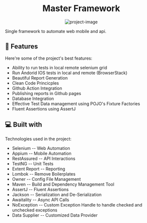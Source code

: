 <h1 align="center" id="title">Master Framework</h1>

<p align="center"><img src="https://static.kalvify.com/images/fb66ad6e-7413-4229-ad39-ef8cadd98815/course-image/1645348650.png" alt="project-image"></p>

<p id="description">Single framework to automate web mobile and api.</p>

  
  
<h2>🧐 Features</h2>

Here're some of the project's best features:

*   Ability to run tests in local remote selenium grid
*   Run Andorid IOS tests in local and remote (BrowserStack)
*   Beautiful Report Generation
*   Clean Code Princicples
*   Github Action Integration
*   Publishing reports in Github pages
*   Database Integration
*   Effective Test Data management using POJO's Fixture Factories
*   Fluent Assertions using AssertJ

  
  
<h2>💻 Built with</h2>

Technologies used in the project:

*   Selenium -- Web Automation
*   Appium -- Mobile Automation
*   RestAssured -- API Interactions
*   TestNG -- Unit Tests
*   Extent Report -- Reporting
*   Lombok -- Remove Boilerplates
*   Owner -- Config File Management
*   Maven -- Build and Dependency Management Tool
*   AssertJ -- Fluent Assertions
*   Jackson -- Serialization and De-Serialization
*   Awaitality -- Async API Calls
*   NoException -- Custom Exception Handle to handle checked and unchecked exceptions
*   Data Supplier -- Customized Data Provider
